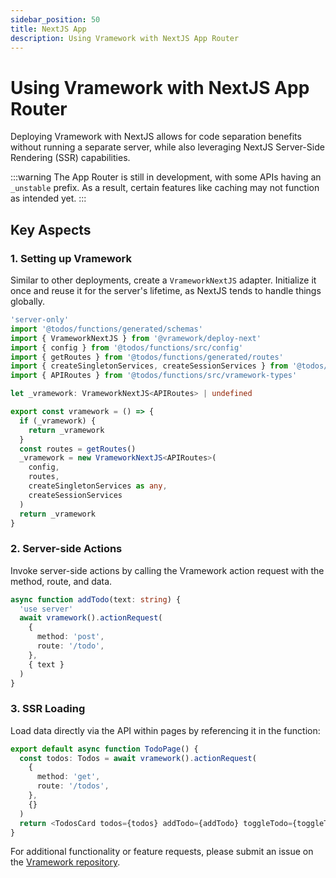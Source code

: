 ```yaml
---
sidebar_position: 50
title: NextJS App
description: Using Vramework with NextJS App Router
---
```


# Using Vramework with NextJS App Router

Deploying Vramework with NextJS allows for code separation benefits without running a separate server, while also leveraging NextJS Server-Side Rendering (SSR) capabilities.

:::warning
The App Router is still in development, with some APIs having an `_unstable` prefix. As a result, certain features like caching may not function as intended yet.
:::

## Key Aspects

### 1. Setting up Vramework

Similar to other deployments, create a `VrameworkNextJS` adapter. Initialize it once and reuse it for the server's lifetime, as NextJS tends to handle things globally.

```typescript
'server-only'
import '@todos/functions/generated/schemas'
import { VrameworkNextJS } from '@vramework/deploy-next'
import { config } from '@todos/functions/src/config'
import { getRoutes } from '@todos/functions/generated/routes'
import { createSingletonServices, createSessionServices } from '@todos/functions/src/services'
import { APIRoutes } from '@todos/functions/src/vramework-types'

let _vramework: VrameworkNextJS<APIRoutes> | undefined

export const vramework = () => {
  if (_vramework) {
    return _vramework
  }
  const routes = getRoutes()
  _vramework = new VrameworkNextJS<APIRoutes>(
    config,
    routes,
    createSingletonServices as any,
    createSessionServices
  )
  return _vramework
}
```

### 2. Server-side Actions

Invoke server-side actions by calling the Vramework action request with the method, route, and data.

```typescript
async function addTodo(text: string) {
  'use server'
  await vramework().actionRequest(
    {
      method: 'post',
      route: '/todo',
    },
    { text }
  )
}
```

### 3. SSR Loading

Load data directly via the API within pages by referencing it in the function:

```typescript
export default async function TodoPage() {
  const todos: Todos = await vramework().actionRequest(
    {
      method: 'get',
      route: '/todos',
    },
    {}
  )
  return <TodosCard todos={todos} addTodo={addTodo} toggleTodo={toggleTodo} />
}
```

For additional functionality or feature requests, please submit an issue on the [Vramework repository](https://github.com/vramework/vramework).